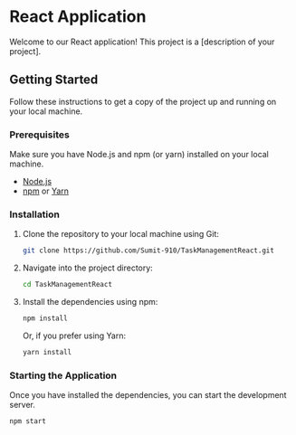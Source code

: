 # React Application

Welcome to our React application! This project is a [description of your project].

## Getting Started

Follow these instructions to get a copy of the project up and running on your local machine.

### Prerequisites

Make sure you have Node.js and npm (or yarn) installed on your local machine.

- [Node.js](https://nodejs.org/)
- [npm](https://www.npmjs.com/) or [Yarn](https://yarnpkg.com/)

### Installation

1. Clone the repository to your local machine using Git:

    ```bash
    git clone https://github.com/Sumit-910/TaskManagementReact.git
    ```

2. Navigate into the project directory:

    ```bash
    cd TaskManagementReact
    ```

3. Install the dependencies using npm:

    ```bash
    npm install
    ```

   Or, if you prefer using Yarn:

    ```bash
    yarn install
    ```

### Starting the Application

Once you have installed the dependencies, you can start the development server.

```bash
npm start
